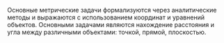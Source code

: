 Основные метрические задачи формализуются через аналитические методы и выражаются с использованием координат и уравнений объектов. Основными задачами являются нахождение расстояния и угла между различными объектами: точкой, прямой, плоскостью.